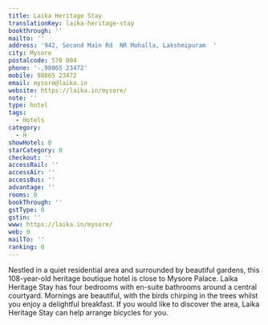 ```yaml
---
title: Laika Heritage Stay
translationKey: laika-heritage-stay
bookthrough: ''
mailto: ''
address: '942, Second Main Rd  NR Mohalla, Lakshmipuram  '
city: Mysore
postalcode: 570 004
phone: '-,98865 23472'
mobile: 98865 23472
email: mysore@laika.in
website: https://laika.in/mysore/
note: ''
type: hotel
tags:
  - Hotels
category:
  - H
showHotel: 0
starCategory: 0
checkout: ''
accessRail: ''
accessAir: ''
accessBus: ''
advantage: ''
rooms: 0
bookThrough: ''
gstType: 0
gstin: ''
www: https://laika.in/mysore/
web: 0
mailTo: ''
ranking: 0
---
```







Nestled in a quiet residential area and surrounded by beautiful gardens, this 108-year-old heritage boutique hotel is close to Mysore Palace. Laika Heritage Stay has four bedrooms with en-suite bathrooms around a central courtyard. Mornings are beautiful, with the birds chirping in the trees whilst you enjoy a delightful breakfast. If you would like to discover the area, Laika Heritage Stay can help arrange bicycles for you.